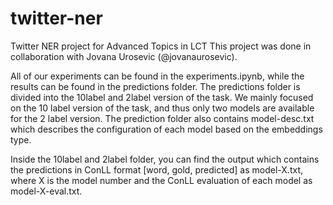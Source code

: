 # twitter-ner
Twitter NER project for Advanced Topics in LCT
This project was done in collaboration with Jovana Urosevic (@jovanaurosevic). 

All of our experiments can be found in the experiments.ipynb, while the results can be found in the predictions folder. The predictions folder is divided into the 10label and 2label version of the task. We mainly focused on the 10 label version of the task, and thus only two models are available for the 2 label version. The prediction folder also contains model-desc.txt which describes the configuration of each model based on the embeddings type.

Inside the 10label and 2label folder, you can find the output which contains the predictions in ConLL format [word, gold, predicted] as model-X.txt, where X is the model number and the ConLL evaluation of each model as model-X-eval.txt.
